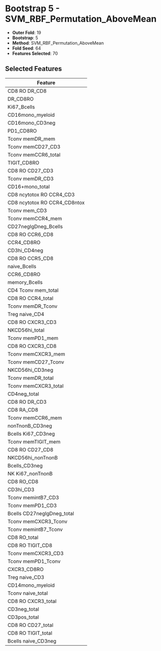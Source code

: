 # Bootstrap 5 - SVM_RBF_Permutation_AboveMean

- **Outer Fold**: 19
- **Bootstrap**: 5
- **Method**: SVM_RBF_Permutation_AboveMean
- **Fold Seed**: 64
- **Features Selected**: 70

## Selected Features

| Feature |
|---------|
| CD8 RO DR_CD8 |
| DR_CD8RO |
| Ki67_Bcells |
| CD16mono_myeloid |
| CD16mono_CD3neg |
| PD1_CD8RO |
| Tconv memDR_mem |
| Tconv memCD27_CD3 |
| Tconv memCCR6_total |
| TIGIT_CD8RO |
| CD8 RO CD27_CD3 |
| Tconv memDR_CD3 |
| CD16+mono_total |
| CD8 ncytotox RO CCR4_CD3 |
| CD8 ncytotox RO CCR4_CD8ntox |
| Tconv mem_CD3 |
| Tconv memCCR4_mem |
| CD27negIgDneg_Bcells |
| CD8 RO CCR6_CD8 |
| CCR4_CD8RO |
| CD3hi_CD4neg |
| CD8 RO CCR5_CD8 |
| naive_Bcells |
| CCR6_CD8RO |
| memory_Bcells |
| CD4 Tconv mem_total |
| CD8 RO CCR4_total |
| Tconv memDR_Tconv |
| Treg naive_CD4 |
| CD8 RO CXCR3_CD3 |
| NKCD56hi_total |
| Tconv memPD1_mem |
| CD8 RO CXCR3_CD8 |
| Tconv memCXCR3_mem |
| Tconv memCD27_Tconv |
| NKCD56hi_CD3neg |
| Tconv memDR_total |
| Tconv memCXCR3_total |
| CD4neg_total |
| CD8 RO DR_CD3 |
| CD8 RA_CD8 |
| Tconv memCCR6_mem |
| nonTnonB_CD3neg |
| Bcells Ki67_CD3neg |
| Tconv memTIGIT_mem |
| CD8 RO CD27_CD8 |
| NKCD56hi_nonTnonB |
| Bcells_CD3neg |
| NK Ki67_nonTnonB |
| CD8 RO_CD8 |
| CD3hi_CD3 |
| Tconv memintB7_CD3 |
| Tconv memPD1_CD3 |
| Bcells CD27negIgDneg_total |
| Tconv memCXCR3_Tconv |
| Tconv memintB7_Tconv |
| CD8 RO_total |
| CD8 RO TIGIT_CD8 |
| Tconv memCXCR3_CD3 |
| Tconv memPD1_Tconv |
| CXCR3_CD8RO |
| Treg naive_CD3 |
| CD14mono_myeloid |
| Tconv naive_total |
| CD8 RO CXCR3_total |
| CD3neg_total |
| CD3pos_total |
| CD8 RO CD27_total |
| CD8 RO TIGIT_total |
| Bcells naive_CD3neg |
